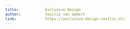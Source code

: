 ```yaml
---
title:            Exclusive Design
author:           Vasilis van Gemert
link:             https://exclusive-design.vasilis.nl/
---
```

